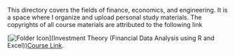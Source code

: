 This directory covers the fields of finance, economics, and engineering. It is a space where I organize and upload personal study materials. The copyrights of all course materials are attributed to the following link


[![Folder Icon](link_to_your_folder_icon_image)](Investment Theory (Financial Data Analysis using R and Excel))[Course Link](https://lms.kmooc.kr/course/view.php?id=9522).

